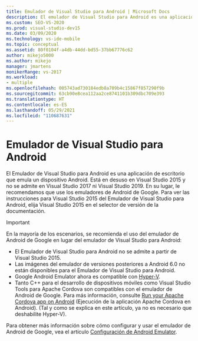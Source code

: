 ```yaml
---
title: Emulador de Visual Studio para Android | Microsoft Docs
description: El emulador de Visual Studio para Android es una aplicación de escritorio que emula un dispositivo Android.
ms.custom: SEO-VS-2020
ms.prod: visual-studio-dev15
ms.date: 03/09/2020
ms.technology: vs-ide-mobile
ms.topic: conceptual
ms.assetid: 80f0104f-a4db-44dd-bd55-37bb67776c62
author: mikejo5000
ms.author: mikejo
manager: jmartens
monikerRange: vs-2017
ms.workload:
- multiple
ms.openlocfilehash: 005743ad730184edb8a709b4c15867f857290f9b
ms.sourcegitcommit: 63cb90e8cea112aa2ce8741101b309dbc709e393
ms.translationtype: HT
ms.contentlocale: es-ES
ms.lasthandoff: 05/29/2021
ms.locfileid: "110687631"
---
```

# <a name="visual-studio-emulator-for-android"></a>Emulador de Visual Studio para Android

El Emulador de Visual Studio para Android es una aplicación de escritorio que emula un dispositivo Android. Está en desuso en Visual Studio 2015 y no se admite en Visual Studio 2017 ni Visual Studio 2019. En su lugar, le recomendamos que use los emuladores de Android de Google. Para ver las instrucciones para Visual Studio 2015 del Emulador de Visual Studio para Android, elija Visual Studio 2015 en el selector de versión de la documentación.

> [!IMPORTANT]
> En la mayoría de los escenarios, se recomienda el uso del emulador de Android de Google en lugar del emulador de Visual Studio para Android:
> - El Emulador de Visual Studio para Android no se admite a partir de Visual Studio 2015.
> - Las imágenes del emulador de versiones posteriores a Android 6.0 no están disponibles para el Emulador de Visual Studio para Android.
> - Google Android Emulator ahora es compatible con [Hyper-V](/xamarin/android/get-started/installation/android-emulator/hardware-acceleration#accelerating-with-hyper-v).
> - Tanto C++ para el desarrollo de dispositivos móviles como Visual Studio Tools para Apache Cordova son compatibles con el emulador de Android de Google. Para más información, consulte [Run your Apache Cordova app on Android](/previous-versions/visualstudio/cross-platform/tools-for-cordova/run-your-app/run-app-android#google-android-emulator) (Ejecución de la aplicación Apache Cordova en Android). (Tal y como se explica en este artículo, ya no es necesario que deshabilite Hyper-V).
>
> Para obtener más información sobre cómo configurar y usar el emulador de Android de Google, vea el artículo [Configuración de Android Emulator](/xamarin/android/get-started/installation/android-emulator/).
